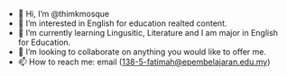 - 👋 Hi, I’m @thimkmosque
- 👀 I’m interested in English for education realted content.
- 🌱 I’m currently learning Lingusitic, Literature and I am major in English for Education.
- 💞️ I’m looking to collaborate on anything you would like to offer me.
- 📫 How to reach me: email (138-5-fatimah@epembelajaran.edu.my)

<!---
thimkmosque/thimkmosque is a ✨ special ✨ repository because its `README.md` (this file) appears on your GitHub profile.
You can click the Preview link to take a look at your changes.
--->
